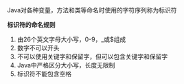 Java对各种变量，方法和类等命名时使用的字符序列称为标识符

**标识符的命名规则**

1. 由26个英文字母大小写，0-9，_或$组成
2. 数字不可以开头
3. 不可以使用关键字和保留字，但可以包含关键字和保留字
4. Java中严格区分大小写，长度无限制
5. 标识符不能包含空格
